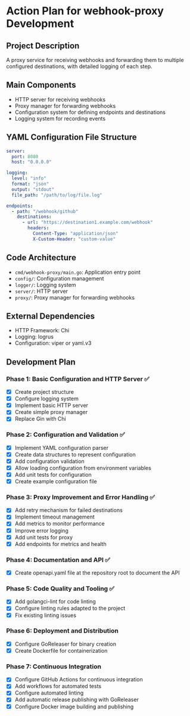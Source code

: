# Action Plan for webhook-proxy Development

## Project Description
A proxy service for receiving webhooks and forwarding them to multiple configured destinations, with detailed logging of each step.

## Main Components
- HTTP server for receiving webhooks
- Proxy manager for forwarding webhooks
- Configuration system for defining endpoints and destinations
- Logging system for recording events

## YAML Configuration File Structure
```yaml
server:
  port: 8080
  host: "0.0.0.0"

logging:
  level: "info"
  format: "json"
  output: "stdout"
  file_path: "/path/to/log/file.log"

endpoints:
  - path: "/webhook/github"
    destinations:
      - url: "https://destination1.example.com/webhook"
        headers:
          Content-Type: "application/json"
          X-Custom-Header: "custom-value"
```

## Code Architecture
- `cmd/webhook-proxy/main.go`: Application entry point
- `config/`: Configuration management
- `logger/`: Logging system
- `server/`: HTTP server
- `proxy/`: Proxy manager for forwarding webhooks

## External Dependencies
- HTTP Framework: Chi
- Logging: logrus
- Configuration: viper or yaml.v3

## Development Plan

### Phase 1: Basic Configuration and HTTP Server ✅
- [x] Create project structure
- [x] Configure logging system
- [x] Implement basic HTTP server
- [x] Create simple proxy manager
- [x] Replace Gin with Chi

### Phase 2: Configuration and Validation ✅
- [x] Implement YAML configuration parser
- [x] Create data structures to represent configuration
- [x] Add configuration validation
- [x] Allow loading configuration from environment variables
- [x] Add unit tests for configuration
- [x] Create example configuration file

### Phase 3: Proxy Improvement and Error Handling ✅
- [x] Add retry mechanism for failed destinations
- [x] Implement timeout management
- [x] Add metrics to monitor performance
- [x] Improve error logging
- [x] Add unit tests for proxy
- [x] Add endpoints for metrics and health

### Phase 4: Documentation and API ✅
- [x] Create openapi.yaml file at the repository root to document the API

### Phase 5: Code Quality and Tooling ✅
- [x] Add golangci-lint for code linting
- [x] Configure linting rules adapted to the project
- [x] Fix existing linting issues

### Phase 6: Deployment and Distribution
- [x] Configure GoReleaser for binary creation
- [x] Create Dockerfile for containerization

### Phase 7: Continuous Integration
- [x] Configure GitHub Actions for continuous integration
- [x] Add workflows for automated tests
- [x] Configure automated linting
- [x] Add automatic release publishing with GoReleaser
- [x] Configure Docker image building and publishing